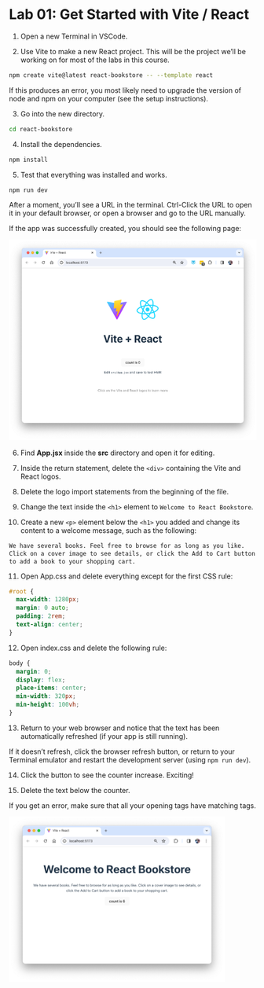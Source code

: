 # Lab 01: Get Started with Vite / React

1. Open a new Terminal in VSCode.

2. Use Vite to make a new React project. This will be the project we’ll be working on for most of the labs in this course.

```bash
npm create vite@latest react-bookstore -- --template react
```

If this produces an error, you most likely need to upgrade the version of node and npm on your computer (see the setup instructions).

3. Go into the new directory.

```bash
cd react-bookstore
```

4. Install the dependencies.

```bash
npm install
```

5. Test that everything was installed and works.

```bash
npm run dev
```

After a moment, you’ll see a URL in the terminal. Ctrl-Click the URL to open it in your default browser, or open a browser and go to the URL manually.

If the app was successfully created, you should see the following page:

![A screenshot of a computer Description automatically generated](images/lab01f001.png)

6. Find **App.jsx** inside the **src** directory and open it for editing.

7. Inside the return statement, delete the `<div>` containing the Vite and React logos.

8. Delete the logo import statements from the beginning of the file.

9. Change the text inside the `<h1>` element to `Welcome to React Bookstore`.

10. Create a new `<p>` element below the `<h1>` you added and change its content to a welcome message, such as the following:

```
We have several books. Feel free to browse for as long as you like. Click on a cover image to see details, or click the Add to Cart button to add a book to your shopping cart.
```

11. Open App.css and delete everything except for the first CSS rule:

```css
#root {
  max-width: 1280px;
  margin: 0 auto;
  padding: 2rem;
  text-align: center;
}
```

12. Open index.css and delete the following rule:

```css
body {
  margin: 0;
  display: flex;
  place-items: center;
  min-width: 320px;
  min-height: 100vh;
}
```

13. Return to your web browser and notice that the text has been automatically refreshed (if your app is still running).

If it doesn’t refresh, click the browser refresh button, or return to your Terminal emulator and restart the development server (using `npm run dev`).

14. Click the button to see the counter increase. Exciting!

15. Delete the text below the counter.

If you get an error, make sure that all your opening tags have matching tags.

![A screenshot of a computer Description automatically generated](images/lab01f002.png)
